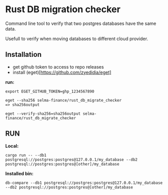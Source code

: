 # Rust DB migration checker

Command line tool to verify that two postgres databases have the same data.

Usefull to verify when moving databases to different cloud provider.

## Installation

- get github token to access to repo releases
- install (eget)[https://github.com/zyedidia/eget]

**run:**

```
export EGET_GITHUB_TOKEN=ghp_1234567890

eget --sha256 selma-finance/rust_db_migrate_checker
=> sha256output

eget --verify-sha256=sha256output selma-finance/rust_db_migrate_checker
```

## RUN

**Local:**

```
cargo run -- --db1 postgresql://postgres:postgres@127.0.0.1/my_database --db2 postgresql://postgres:postgres@[other]/my_database
```

**Installed bin:**

```
db-compare --db1 postgresql://postgres:postgres@127.0.0.1/my_database --db2 postgresql://postgres:postgres@[other]/my_database
```
